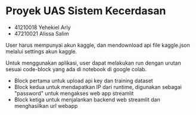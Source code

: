 # Proyek UAS Sistem Kecerdasan
- 41210018 Yehekiel Arly
- 47210021 Alissa Salim

User harus mempunyai akun kaggle, dan mendownload api file kaggle.json melalui settings akun kaggle.

Untuk menggunakan aplikasi, user dapat melakukan run dengan urutan sesuai code-block yang ada di notebook di google colab.
- Block pertama untuk upload api key dan training dataset 
- Block kedua untuk mendapatkan IP dari runtime, digunakan sebagai "password" untuk mengakses web app streamlit 
- Block ketiga untuk menjalankan backend web streamlit dan menghasilkan url webapp 
